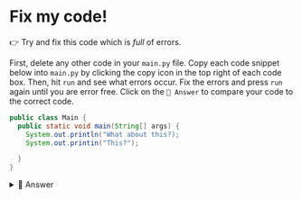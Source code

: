 # Fix my code!
👉 Try and fix this code which is *full* of errors.

First, delete any other code in your `main.py` file. Copy each code snippet below into `main.py` by clicking the copy icon in the top right of each code box. Then, hit `run` and see what errors occur. Fix the errors and press `run` again until you are error free. Click on the `👀 Answer` to compare your code to the correct code.
```java
public class Main {
  public static void main(String[] args) {
    System.out.println("What about this?);
    System.out.printin("This?");

  }
}
```

<details> <summary> 👀 Answer </summary>

```java
public class Main {
  public static void main(String[] args) {
    System.out.println("What about this?");
    System.out.println("This?");

  }
}
```
*So all you need to remeber is you can't have "" with """"""*
*close your ""*
*and write your sytax correctly*

</details>

